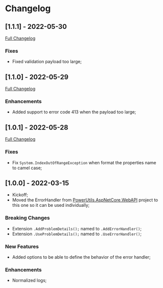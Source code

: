 # Changelog




## [1.1.1] - 2022-05-30
[Full Changelog](https://github.com/TechNobre/PowerUtils.AspNetCore.ErrorHandler/compare/v1.1.0...v1.1.1)


### Fixes

- Fixed validation payload too large;




## [1.1.0] - 2022-05-29
[Full Changelog](https://github.com/TechNobre/PowerUtils.AspNetCore.ErrorHandler/compare/v1.0.1...v1.1.0)


### Enhancements

- Added support to error code 413 when the payload too large;




## [1.0.1] - 2022-05-28
[Full Changelog](https://github.com/TechNobre/PowerUtils.AspNetCore.ErrorHandler/compare/v1.0.0...v1.0.1)


### Fixes

- Fix `System.IndexOutOfRangeException` when format the properties name to camel case;




## [1.0.0] - 2022-03-15

- Kickoff;
- Moved the ErrorHandler from [PowerUtils.AspNetCore.WebAPI](https://github.com/TechNobre/PowerUtils.AspNetCore.WebAPI) project to this one so it can be used individually;


### Breaking Changes

- Extension `.AddProblemDetails();` named to `.AddErrorHandler()`;
- Extension `.UseProblemDetails();` named to `.UseErrorHandler()`;


### New Features

- Added options to be able to define the behavior of the error handler;


### Enhancements

- Normalized logs;